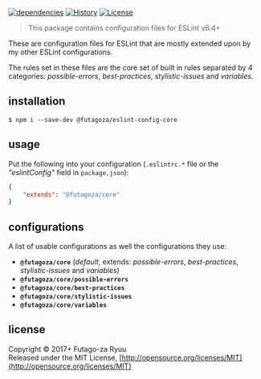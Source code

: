 [![dependencies](https://img.shields.io/david/futagoza/eslint-config-futagozaryuu.svg?path=packages/@futagoza/eslint-config-core)](https://david-dm.org/futagoza/eslint-config-futagozaryuu?path=packages/@futagoza/eslint-config-core)
[![History](https://img.shields.io/badge/history-CHANGELOG.md-orange.svg)](https://github.com/futagoza/eslint-config-futagozaryuu/blob/master/CHANGELOG.md)
[![License](https://img.shields.io/badge/license-mit-blue.svg)](https://opensource.org/licenses/MIT)

> This package contains configuration files for ESLint v6.4+<br>

These are configuration files for ESLint that are mostly extended upon by my other ESLint configurations.

The rules set in these files are the core set of built in rules separated by 4 categories: _possible-errors_, _best-practices_, _stylistic-issues_ and _variables_.

## installation

```console
$ npm i --save-dev @futagoza/eslint-config-core
```

## usage

Put the following into your configuration (`.eslintrc.*` file or the _"eslintConfig"_ field in `package.json`):

```json
{
    "extends": "@futagoza/core"
}
```

## configurations

A list of usable configurations as well the configurations they use:

- __`@futagoza/core`__ (_default_, extends: _possible-errors_, _best-practices_, _stylistic-issues_ and _variables_)
- __`@futagoza/core/possible-errors`__
- __`@futagoza/core/best-practices`__
- __`@futagoza/core/stylistic-issues`__
- __`@futagoza/core/variables`__

## license

Copyright © 2017+ Futago-za Ryuu<br>
Released under the MIT License, [http://opensource.org/licenses/MIT](http://opensource.org/licenses/MIT)

